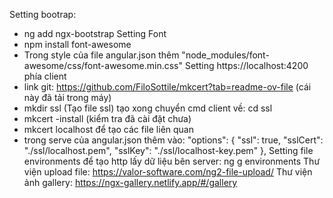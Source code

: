 Setting bootrap: 
- ng add ngx-bootstrap
Setting Font
- npm install font-awesome
- Trong style của file angular.json thêm "node_modules/font-awesome/css/font-awesome.min.css"
Setting https://localhost:4200 phía client
- link git: https://github.com/FiloSottile/mkcert?tab=readme-ov-file (cái này đã tải trong máy)
- mkdir ssl (Tạo file ssl) tạo xong chuyển cmd client về: cd ssl
- mkcert -install (kiểm tra đã cài đặt chưa)
- mkcert localhost để tạo các file liên quan
- trong serve của angular.json thêm vào:
        "options": {
            "ssl": true,
            "sslCert": "./ssl/localhost.pem",
            "sslKey": "./ssl/localhost-key.pem"
          },
Setting file environments để tạo http lấy dữ liệu bên server: ng g environments
Thư viện upload file: https://valor-software.com/ng2-file-upload/
Thư viện ảnh gallery: https://ngx-gallery.netlify.app/#/gallery
  
